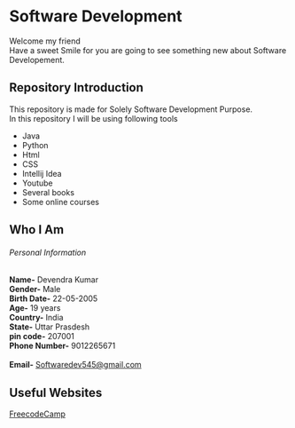 # Software Development 
Welcome my friend <br>
Have a sweet Smile for you are going to see something new about Software Developement.
## Repository Introduction 
This repository is made for Solely Software Development Purpose. <br>
In this repository I will be using following tools
+ Java
+ Python
+ Html
+ CSS
+ Intellij Idea
+ Youtube
+ Several books
+ Some online courses
## Who I Am
###### Personal Information
__Name-__ Devendra Kumar <br>
__Gender-__ Male <br>
__Birth Date-__ 22-05-2005 <br>
__Age-__ 19 years <br>
__Country-__ India <br>
__State-__ Uttar Prasdesh <br> 
__pin code-__ 207001 <br>
__Phone Number-__ 9012265671 <br>  
__Email-__ Softwaredev545@gmail.com

## Useful Websites 
[FreecodeCamp](https://www.freecodecamp.org/)
